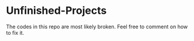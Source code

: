 # Unfinished-Projects
The codes in this repo are most likely broken. Feel free to comment on how to fix it. 